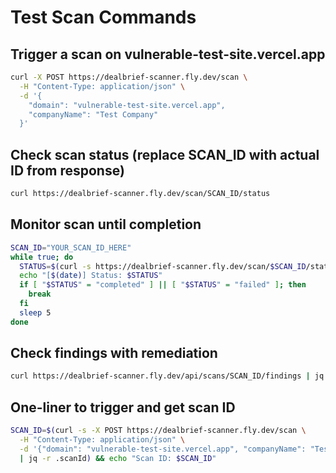 # Test Scan Commands

## Trigger a scan on vulnerable-test-site.vercel.app

```bash
curl -X POST https://dealbrief-scanner.fly.dev/scan \
  -H "Content-Type: application/json" \
  -d '{
    "domain": "vulnerable-test-site.vercel.app",
    "companyName": "Test Company"
  }'
```

## Check scan status (replace SCAN_ID with actual ID from response)

```bash
curl https://dealbrief-scanner.fly.dev/scan/SCAN_ID/status
```

## Monitor scan until completion

```bash
SCAN_ID="YOUR_SCAN_ID_HERE"
while true; do
  STATUS=$(curl -s https://dealbrief-scanner.fly.dev/scan/$SCAN_ID/status | jq -r .state)
  echo "[$(date)] Status: $STATUS"
  if [ "$STATUS" = "completed" ] || [ "$STATUS" = "failed" ]; then
    break
  fi
  sleep 5
done
```

## Check findings with remediation

```bash
curl https://dealbrief-scanner.fly.dev/api/scans/SCAN_ID/findings | jq '.[] | select(.remediation != null)'
```

## One-liner to trigger and get scan ID

```bash
SCAN_ID=$(curl -s -X POST https://dealbrief-scanner.fly.dev/scan \
  -H "Content-Type: application/json" \
  -d '{"domain": "vulnerable-test-site.vercel.app", "companyName": "Test"}' \
  | jq -r .scanId) && echo "Scan ID: $SCAN_ID"
```